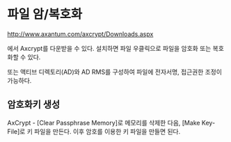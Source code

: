 # 파일 암/복호화

http://www.axantum.com/axcrypt/Downloads.aspx

에서 Axcrypt를 다운받을 수 있다. 설치하면 파일 우클릭으로 파일을 암호화 또는 복호화할 수 있다.

또는 액티브 디렉토리(AD)와 AD RMS를 구성하여 파일에 전자서명, 접근권한 조정이 가능하다.

## 암호화키 생성

AxCrypt - [Clear Passphrase Memory]로 메모리를 삭제한 다음, [Make Key-File]로 키 파일을 만든다. 이후 암호를 이용한 키 파일을 만들면 된다.
